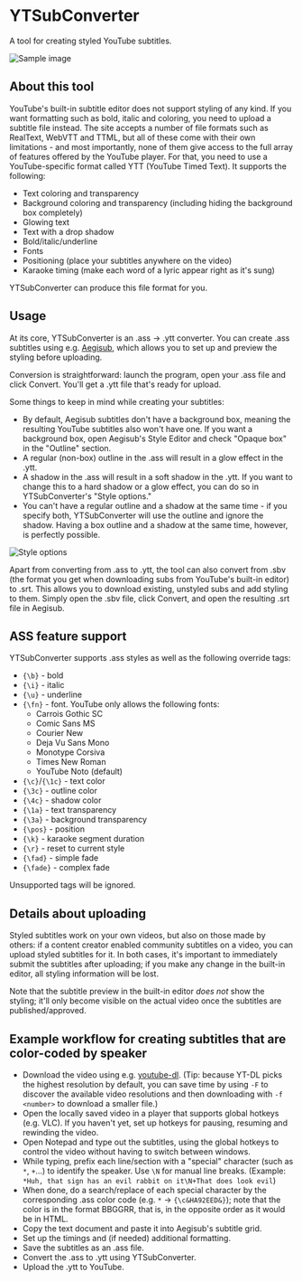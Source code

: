 # YTSubConverter
A tool for creating styled YouTube subtitles.

![Sample image](https://raw.githubusercontent.com/arcusmaximus/YTSubConverter/master/sample.png)

## About this tool
YouTube's built-in subtitle editor does not support styling of any kind. If you want formatting such as bold, italic and coloring, you need to upload a subtitle file instead. The site accepts a number of file formats such as RealText, WebVTT and TTML, but all of these come with their own limitations - and most importantly, none of them give access to the full array of features offered by the YouTube player. For that, you need to use a YouTube-specific format called YTT (YouTube Timed Text). It supports the following:
* Text coloring and transparency
* Background coloring and transparency (including hiding the background box completely)
* Glowing text
* Text with a drop shadow
* Bold/italic/underline
* Fonts
* Positioning (place your subtitles anywhere on the video)
* Karaoke timing (make each word of a lyric appear right as it's sung)

YTSubConverter can produce this file format for you.

## Usage
At its core, YTSubConverter is an .ass -> .ytt converter. You can create .ass subtitles using e.g. [Aegisub](http://www.aegisub.org/), which allows you to set up and preview the styling before uploading.

Conversion is straightforward: launch the program, open your .ass file and click Convert. You'll get a .ytt file that's ready for upload.

Some things to keep in mind while creating your subtitles:
* By default, Aegisub subtitles don't have a background box, meaning the resulting YouTube subtitles also won't have one. If you want a background box, open Aegisub's Style Editor and check "Opaque box" in the "Outline" section.
* A regular (non-box) outline in the .ass will result in a glow effect in the .ytt.
* A shadow in the .ass will result in a soft shadow in the .ytt. If you want to change this to a hard shadow or a glow effect, you can do so in YTSubConverter's "Style options."
* You can't have a regular outline and a shadow at the same time - if you specify both, YTSubConverter will use the outline and ignore the shadow. Having a box outline and a shadow at the same time, however, is perfectly possible.

![Style options](https://raw.githubusercontent.com/arcusmaximus/YTSubConverter/master/style-options.png)

Apart from converting from .ass to .ytt, the tool can also convert from .sbv (the format you get when downloading subs from YouTube's built-in editor) to .srt. This allows you to download existing, unstyled subs and add styling to them. Simply open the .sbv file, click Convert, and open the resulting .srt file in Aegisub.

## ASS feature support
YTSubConverter supports .ass styles as well as the following override tags:
* `{\b}` - bold
* `{\i}` - italic
* `{\u}` - underline
* `{\fn}` - font. YouTube only allows the following fonts:
  * Carrois Gothic SC
  * Comic Sans MS
  * Courier New
  * Deja Vu Sans Mono
  * Monotype Corsiva
  * Times New Roman
  * YouTube Noto (default)
* `{\c}`/`{\1c}` - text color
* `{\3c}` - outline color
* `{\4c}` - shadow color
* `{\1a}` - text transparency
* `{\3a}` - background transparency
* `{\pos}` - position
* `{\k}` - karaoke segment duration
* `{\r}` - reset to current style
* `{\fad}` - simple fade
* `{\fade}` - complex fade

Unsupported tags will be ignored.

## Details about uploading
Styled subtitles work on your own videos, but also on those made by others: if a content creator enabled community subtitles on a video, you can upload styled subtitles for it. In both cases, it's important to immediately submit the subtitles after uploading; if you make any change in the built-in editor, all styling information will be lost.

Note that the subtitle preview in the built-in editor *does not* show the styling; it'll only become visible on the actual video once the subtitles are published/approved.

## Example workflow for creating subtitles that are color-coded by speaker
* Download the video using e.g. [youtube-dl](http://yt-dl.org). (Tip: because YT-DL picks the highest resolution by default, you can save time by using `-F` to discover the available video resolutions and then downloading with `-f <number>` to download a smaller file.)
* Open the locally saved video in a player that supports global hotkeys (e.g. VLC). If you haven't yet, set up hotkeys for pausing, resuming and rewinding the video.
* Open Notepad and type out the subtitles, using the global hotkeys to control the video without having to switch between windows.
* While typing, prefix each line/section with a "special" character (such as `*`, `+`...) to identify the speaker. Use `\N` for manual line breaks. (Example: `*Huh, that sign has an evil rabbit on it\N+That does look evil`)
* When done, do a search/replace of each special character by the corresponding .ass color code (e.g. `*` -> `{\c&HA92EED&}`); note that the color is in the format BBGGRR, that is, in the opposite order as it would be in HTML.
* Copy the text document and paste it into Aegisub's subtitle grid.
* Set up the timings and (if needed) additional formatting.
* Save the subtitles as an .ass file.
* Convert the .ass to .ytt using YTSubConverter.
* Upload the .ytt to YouTube.
